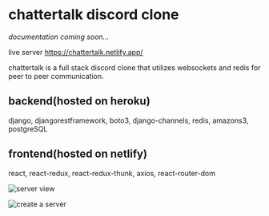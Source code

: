 # chattertalk discord clone
*documentation coming soon...*

live server
https://chattertalk.netlify.app/

chattertalk is a full stack discord clone that utilizes websockets and redis for peer to peer communication.

## backend(hosted on heroku)
django, djangorestframework, boto3, django-channels, redis, amazons3, postgreSQL

## frontend(hosted on netlify)
react, react-redux, react-redux-thunk, axios, react-router-dom

![server view](https://user-images.githubusercontent.com/94828874/171195765-99971bc1-f398-4696-ba2c-fb8bb79c6518.png)

![create a server](https://user-images.githubusercontent.com/94828874/171195814-72d2b1e4-e742-4733-9a67-643f4e08d428.png)
